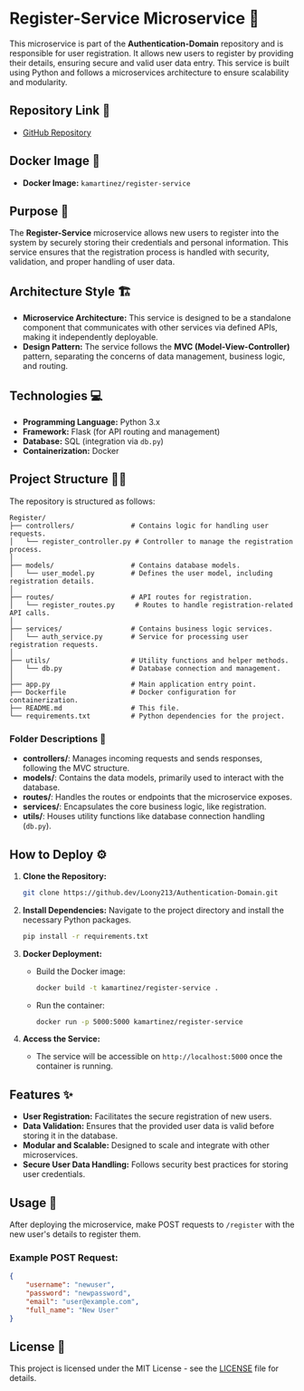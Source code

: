 
# Register-Service Microservice 🚀

This microservice is part of the **Authentication-Domain** repository and is responsible for user registration. It allows new users to register by providing their details, ensuring secure and valid user data entry. This service is built using Python and follows a microservices architecture to ensure scalability and modularity.

## Repository Link 📁
- [GitHub Repository](https://github.dev/Loony213/Authentication-Domain)

## Docker Image 🐳
- **Docker Image:** `kamartinez/register-service`

## Purpose 🎯
The **Register-Service** microservice allows new users to register into the system by securely storing their credentials and personal information. This service ensures that the registration process is handled with security, validation, and proper handling of user data.

## Architecture Style 🏗️
- **Microservice Architecture:** This service is designed to be a standalone component that communicates with other services via defined APIs, making it independently deployable.
- **Design Pattern:** The service follows the **MVC (Model-View-Controller)** pattern, separating the concerns of data management, business logic, and routing.

## Technologies 💻
- **Programming Language:** Python 3.x
- **Framework:** Flask (for API routing and management)
- **Database:** SQL (integration via `db.py`)
- **Containerization:** Docker

## Project Structure 🧑‍💻
The repository is structured as follows:

```
Register/
├── controllers/              # Contains logic for handling user requests.
│   └── register_controller.py # Controller to manage the registration process.
│
├── models/                   # Contains database models.
│   └── user_model.py         # Defines the user model, including registration details.
│
├── routes/                   # API routes for registration.
│   └── register_routes.py     # Routes to handle registration-related API calls.
│
├── services/                 # Contains business logic services.
│   └── auth_service.py       # Service for processing user registration requests.
│
├── utils/                    # Utility functions and helper methods.
│   └── db.py                 # Database connection and management.
│
├── app.py                    # Main application entry point.
├── Dockerfile                # Docker configuration for containerization.
├── README.md                 # This file.
└── requirements.txt          # Python dependencies for the project.
```

### Folder Descriptions 📂
- **controllers/**: Manages incoming requests and sends responses, following the MVC structure.
- **models/**: Contains the data models, primarily used to interact with the database.
- **routes/**: Handles the routes or endpoints that the microservice exposes.
- **services/**: Encapsulates the core business logic, like registration.
- **utils/**: Houses utility functions like database connection handling (`db.py`).

## How to Deploy ⚙️
1. **Clone the Repository:**
   ```bash
   git clone https://github.dev/Loony213/Authentication-Domain.git
   ```

2. **Install Dependencies:**
   Navigate to the project directory and install the necessary Python packages.
   ```bash
   pip install -r requirements.txt
   ```

3. **Docker Deployment:**
   - Build the Docker image:
     ```bash
     docker build -t kamartinez/register-service .
     ```
   - Run the container:
     ```bash
     docker run -p 5000:5000 kamartinez/register-service
     ```

4. **Access the Service:**
   - The service will be accessible on `http://localhost:5000` once the container is running.

## Features ✨
- **User Registration:** Facilitates the secure registration of new users.
- **Data Validation:** Ensures that the provided user data is valid before storing it in the database.
- **Modular and Scalable:** Designed to scale and integrate with other microservices.
- **Secure User Data Handling:** Follows security best practices for storing user credentials.

## Usage 📝
After deploying the microservice, make POST requests to `/register` with the new user's details to register them.

### Example POST Request:
```json
{
    "username": "newuser",
    "password": "newpassword",
    "email": "user@example.com",
    "full_name": "New User"
}
```

## License 📜
This project is licensed under the MIT License - see the [LICENSE](LICENSE) file for details.

